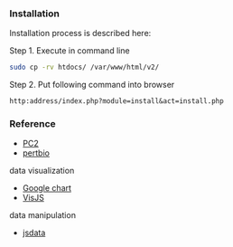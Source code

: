
### Installation

Installation process is described here: 

Step 1. Execute in command line 

```bash 
sudo cp -rv htdocs/ /var/www/html/v2/
```

Step 2. Put following command into browser

```
http:address/index.php?module=install&act=install.php
```

### Reference

* [PC2](http://www.pathwaycommons.org/pcviz/)
* [pertbio](http://www.sanderlab.org/pertbio/)

data visualization

* [Google chart](https://developers.google.com/chart/)
* [VisJS](http://visjs.org/)


data manipulation

* [jsdata](http://learnjsdata.com/)






